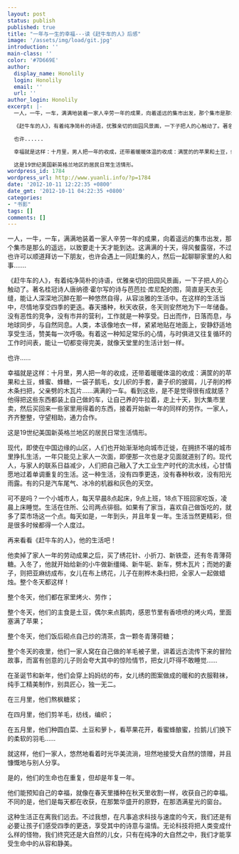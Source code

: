 ```yaml
---
layout: post
status: publish
published: true
title: "一年与一生的幸福---读《赶牛车的人》后感"
image: '/assets/img/load/git.jpg'
introduction: ''
main-class: ''
color: '#7D669E'
author:
  display_name: Honolily
  login: Honolily
  email: ''
  url: ''
author_login: Honolily
excerpt: |-
  一人，一牛，一车，满满地装着一家人辛劳一年的成果，向着遥远的集市出发，那个集市是那么的遥远，以致要走十天才能到达。这满满的十天，得风餐露宿，不过也许可以顺道拜访一下朋友，也许会遇上一同赶集的人，然后一起聊聊家里的人和事&hellip;&hellip;.

  《赶牛车的人》，有着纯净简朴的诗语，优雅亲切的田园风景画，一下子把人的心触动了。著名桂冠诗人唐纳德&middot;霍尔写的诗与芭芭拉&middot;库尼配的图，简直是天衣无缝，能让人深深地沉醉在那一种悠然自得，从容淡雅的生活中。在这样的生活当中，尽情地享受四季的更迭。春天播种，秋天收获，冬天则安然地为下一年储备。没有恶性的竞争，没有市井的营利，工作就是一种享受。日出而作，日落而息，与地球同步，与自然同息。人类，本该像地衣一样，紧紧地贴在地面上，安静舒适地享受生活，赞美每一次呼吸。有着这一种知足常乐的心情，与时俱进又往复循环的工作时间表，能让一切都变得完美，就像天堂里的生活计划一样。

  也许......

  幸福就是这样：十月里，男人把一年的收成，还带着暖暖体温的收成：满筐的的苹果和土豆，蜂蜜、蜂糖，一袋子鹅毛，女儿织的手套，妻子织的披肩，儿子削的桦木条扫把，父亲劈的木瓦片&hellip;&hellip;满满的一车。看到这些，是不是觉得很有成就感？他得把这些东西都装上自己做的车，让自己养的牛拉着，走上十天，到大集市里卖，然后买回来一些家里用得着的东西，接着开始新一年的同样的劳作。一家人，齐齐整整，守望相助，通力合作。

  这是19世纪美国新英格兰地区的居民日常生活情形。
wordpress_id: 1784
wordpress_url: http://www.yuanli.info/?p=1784
date: '2012-10-11 12:22:35 +0800'
date_gmt: '2012-10-11 04:22:35 +0800'
categories:
- "书影"
tags: []
comments: []
---
```

<p>一人，一牛，一车，满满地装着一家人辛劳一年的成果，向着遥远的集市出发，那个集市是那么的遥远，以致要走十天才能到达。这满满的十天，得风餐露宿，不过也许可以顺道拜访一下朋友，也许会遇上一同赶集的人，然后一起聊聊家里的人和事&hellip;&hellip;.</p>
<p>《赶牛车的人》，有着纯净简朴的诗语，优雅亲切的田园风景画，一下子把人的心触动了。著名桂冠诗人唐纳德&middot;霍尔写的诗与芭芭拉&middot;库尼配的图，简直是天衣无缝，能让人深深地沉醉在那一种悠然自得，从容淡雅的生活中。在这样的生活当中，尽情地享受四季的更迭。春天播种，秋天收获，冬天则安然地为下一年储备。没有恶性的竞争，没有市井的营利，工作就是一种享受。日出而作，日落而息，与地球同步，与自然同息。人类，本该像地衣一样，紧紧地贴在地面上，安静舒适地享受生活，赞美每一次呼吸。有着这一种知足常乐的心情，与时俱进又往复循环的工作时间表，能让一切都变得完美，就像天堂里的生活计划一样。</p>
<p>也许......</p>
<p>幸福就是这样：十月里，男人把一年的收成，还带着暖暖体温的收成：满筐的的苹果和土豆，蜂蜜、蜂糖，一袋子鹅毛，女儿织的手套，妻子织的披肩，儿子削的桦木条扫把，父亲劈的木瓦片&hellip;&hellip;满满的一车。看到这些，是不是觉得很有成就感？他得把这些东西都装上自己做的车，让自己养的牛拉着，走上十天，到大集市里卖，然后买回来一些家里用得着的东西，接着开始新一年的同样的劳作。一家人，齐齐整整，守望相助，通力合作。</p>
<p>这是19世纪美国新英格兰地区的居民日常生活情形。<a id="more"></a><a id="more-1784"></a></p>
<p>现代，即使在中国边缘的山区，人们也开始渐渐地向城市迁徙，在拥挤不堪的城市里挣扎生活，一年只能见上家人一次面，即便那一次也是才见面就道别了的。现代人，与家人的联系日益减少，人们把自己融入了大工业生产时代的流水线，心甘情愿地过着单调重复的生活。这一种生活，没有四季更迭，没有春种秋收，没有阳光雨露。有的只是汽车尾气、冰冷的机器和灰色的天空。</p>
<p>可不是吗？一个小城市人，每天早晨8点起床，9点上班，18点下班回家吃饭，凌晨上床睡觉。生活在住所、公司两点徘徊。如果有了家当，喜欢自己做饭吃的，就多了菜市场这一个点。每天如是，一年到头，并且年复一年。生活当然更精彩，但是很多时候都得一个人度过。</p>
<p>再来看看《赶牛车的人》，他的生活吧！</p>
<p>他卖掉了家人一年的劳动成果之后，买了绣花针、小折刀、新铁壶，还有冬青薄荷糖。入冬了，他就开始给新的小牛做新缰绳、新牛轭、新车，劈木瓦片；而她的妻子，则把亚麻纺成布，女儿在布上绣花，儿子在削桦木条扫把，全家人一起做蜡烛。整个冬天都这样！</p>
<p>整个冬天，他们都在家里烤火、劳作；</p>
<p>整个冬天，他们的主食是土豆，偶尔来点鹅肉，感恩节里有香喷喷的烤火鸡，里面塞满了苹果；</p>
<p>整个冬天，他们饭后砌点自己炒的清茶，含一颗冬青薄荷糖；</p>
<p>整个冬天的夜里，他们一家人窝在自己做的羊毛被子里，讲着远古流传下来的冒险故事，而富有创意的儿子则会夸大其中的惊险情节，把女儿吓得不敢睡觉&hellip;&hellip;</p>
<p>在圣诞节和新年，他们会穿上妈妈纺的布，女儿绣的图案做成的暖和的衣服鞋袜，纯手工精美制作，别具匠心，独一无二。</p>
<p>在三月里，他们熬枫糖浆；</p>
<p>在四月里，他们剪羊毛，纺线，编织；</p>
<p>在五月里，他们种圆白菜、土豆和萝卜，看苹果花开，看蜜蜂酿蜜，捡鹅儿们换下的柔软的羽毛&hellip;&hellip;</p>
<p>就这样，他们一家人，悠然地看着时光华美流淌，坦然地接受大自然的馈赠，并且慷慨地与别人分享。</p>
<p>是的，他们的生命也在重复，但却是年复一年。</p>
<p>他们能预知自己的幸福，就像在春天里播种在秋天里收割一样，收获自己的幸福。不同的是，他们是每天都在收获，在那繁华盛开的原野，在那洒满星光的窗台。</p>
<p>这种生活正在离我们远去。不过我想，在凡事追求科技与速度的今天，我们还是有必要让孩子们感受四季的更迭，享受其中的诗意与温情。无论科技将把人类变成什么样的怪物，我们终究还是大自然的儿女，只有在纯净的大自然之中，我们才能享受生命中的从容和静美。</p>
<p>&nbsp;</p>
